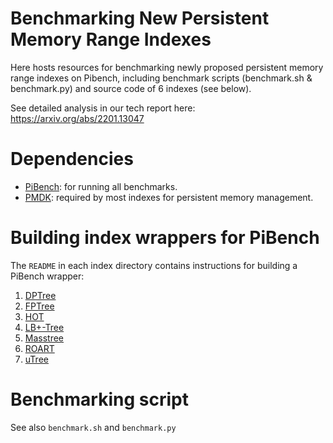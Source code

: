 # Benchmarking New Persistent Memory Range Indexes

Here hosts resources for benchmarking newly proposed persistent memory range indexes on Pibench, including benchmark scripts (benchmark.sh & benchmark.py) and source code of 6 indexes (see below).

See detailed analysis in our tech report here: https://arxiv.org/abs/2201.13047

# Dependencies
* [PiBench](https://github.com/sfu-dis/pibench.git): for running all benchmarks.
* [PMDK](https://pmem.io/pmdk/): required by most indexes for persistent memory management.

# Building index wrappers for PiBench
The `README` in each index directory contains instructions for building a PiBench wrapper:
1. [DPTree](DPTree/)
2. [FPTree](FP-Tree/)
3. [HOT](Hot/)
4. [LB+-Tree](LB+-Tree/)
5. [Masstree](Masstree/)
6. [ROART](ROART/)
7. [uTree](utree/)

# Benchmarking script
See also `benchmark.sh` and `benchmark.py`

